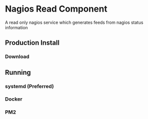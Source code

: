 # Nagios Read Component
A read only nagios service which generates feeds from nagios status information

## Production Install
### Download

[//]: # ()
[//]: # ( 1. You first need to download the latest release, `<Link to latest release in GitHub releases>`)

[//]: # (    1. With curl)

[//]: # (    2. With wget)

[//]: # ( 2. Unzip result)

[//]: # ( 3. Once in the directory, you need to install the project dependencies `npm install --production`)

[//]: # ()
[//]: # (At this point, the project is ready to run)

## Running
### systemd (Preferred)
### Docker
### PM2